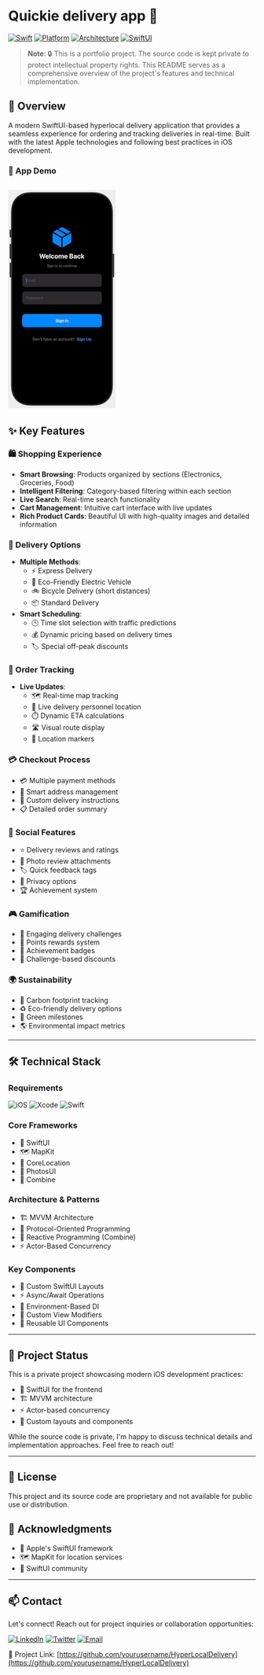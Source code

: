 # Quickie delivery app 📱

[![Swift](https://img.shields.io/badge/Swift-5.0+-orange.svg)](https://swift.org)
[![Platform](https://img.shields.io/badge/Platform-iOS%2016.0+-blue.svg)](https://developer.apple.com/ios/)
[![Architecture](https://img.shields.io/badge/Architecture-MVVM-brightgreen.svg)](https://developer.apple.com/documentation/swiftui)
[![SwiftUI](https://img.shields.io/badge/Framework-SwiftUI-purple.svg)](https://developer.apple.com/xcode/swiftui/)

> **Note**: 🔒 This is a portfolio project. The source code is kept private to protect intellectual property rights. This README serves as a comprehensive overview of the project's features and technical implementation.

## 📱 Overview

A modern SwiftUI-based hyperlocal delivery application that provides a seamless experience for ordering and tracking deliveries in real-time. Built with the latest Apple technologies and following best practices in iOS development.
### 📱 App Demo
![App Demo](app.gif)
---

## ✨ Key Features

### 🛍️ Shopping Experience
- **Smart Browsing**: Products organized by sections (Electronics, Groceries, Food)
- **Intelligent Filtering**: Category-based filtering within each section
- **Live Search**: Real-time search functionality
- **Cart Management**: Intuitive cart interface with live updates
- **Rich Product Cards**: Beautiful UI with high-quality images and detailed information

### 🚚 Delivery Options
- **Multiple Methods**:
  - ⚡ Express Delivery
  - 🌱 Eco-Friendly Electric Vehicle
  - 🚲 Bicycle Delivery (short distances)
  - 📦 Standard Delivery
- **Smart Scheduling**: 
  - 🕒 Time slot selection with traffic predictions
  - 💰 Dynamic pricing based on delivery times
  - 🏷️ Special off-peak discounts

### 📍 Order Tracking
- **Live Updates**: 
  - 🗺️ Real-time map tracking
  - 🚗 Live delivery personnel location
  - ⏱️ Dynamic ETA calculations
  - 🛣️ Visual route display
  - 📌 Location markers

### 💳 Checkout Process
- 💳 Multiple payment methods
- 📍 Smart address management
- 📝 Custom delivery instructions
- 📋 Detailed order summary

### 🌟 Social Features
- ⭐ Delivery reviews and ratings
- 📸 Photo review attachments
- 🏷️ Quick feedback tags
- 🔐 Privacy options
- 🏆 Achievement system

### 🎮 Gamification
- 🎯 Engaging delivery challenges
- 💎 Points rewards system
- 🏅 Achievement badges
- 🎁 Challenge-based discounts

### 🌍 Sustainability
- 🌱 Carbon footprint tracking
- ♻️ Eco-friendly delivery options
- 🌿 Green milestones
- 🌎 Environmental impact metrics

---

## 🛠 Technical Stack

### Requirements
![iOS](https://img.shields.io/badge/iOS-16.0%2B-blue)
![Xcode](https://img.shields.io/badge/Xcode-14.0%2B-blue)
![Swift](https://img.shields.io/badge/Swift-5.0%2B-orange)

### Core Frameworks
- 📱 SwiftUI
- 🗺️ MapKit
- 📍 CoreLocation
- 📸 PhotosUI
- 🔄 Combine

### Architecture & Patterns
- 🏗️ MVVM Architecture
- 🧩 Protocol-Oriented Programming
- 🔄 Reactive Programming (Combine)
- ⚡ Actor-Based Concurrency

### Key Components
- 📐 Custom SwiftUI Layouts
- ⚡ Async/Await Operations
- 💉 Environment-Based DI
- 🎨 Custom View Modifiers
- 🧱 Reusable UI Components

---

## 📱 Project Status

This is a private project showcasing modern iOS development practices:
- 🎨 SwiftUI for the frontend
- 🏗️ MVVM architecture
- ⚡ Actor-based concurrency
- 📐 Custom layouts and components

While the source code is private, I'm happy to discuss technical details and implementation approaches. Feel free to reach out!

---

## 📄 License

This project and its source code are proprietary and not available for public use or distribution.

## 🙏 Acknowledgments

- 🍎 Apple's SwiftUI framework
- 🗺️ MapKit for location services
- 👥 SwiftUI community

---

## 📫 Contact

Let's connect! Reach out for project inquiries or collaboration opportunities:

[![LinkedIn](https://img.shields.io/badge/LinkedIn-Connect-blue)](https://linkedin.com/in/yourprofile)
[![Twitter](https://img.shields.io/badge/Twitter-Follow-blue)](https://twitter.com/yourtwitter)
[![Email](https://img.shields.io/badge/Email-Contact-red)](mailto:your.email@example.com)

🔗 Project Link: [https://github.com/yourusername/HyperLocalDelivery](https://github.com/yourusername/HyperLocalDelivery) 
